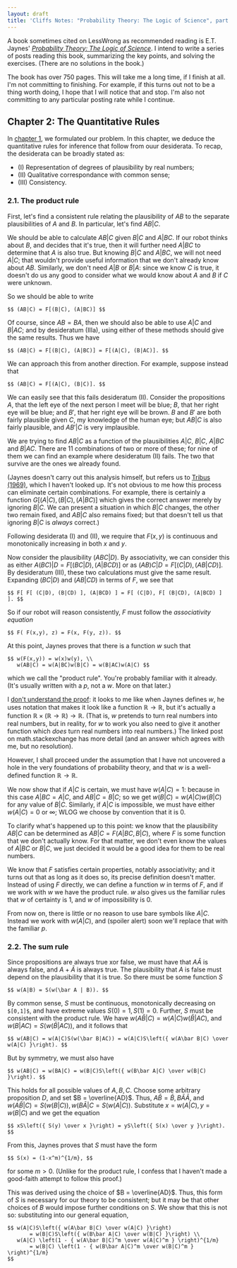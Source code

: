 ```yaml
---
layout: draft
title: 'Cliffs Notes: "Probability Theory: The Logic of Science", part 2'
---
```

A book sometimes cited on LessWrong as recommended reading is E.T. Jaynes' [*Probability Theory: The Logic of Science*](http://www-biba.inrialpes.fr/Jaynes/prob.html). I intend to write a series of posts reading this book, summarizing the key points, and solving the exercises. (There are no solutions in the book.)

The book has over 750 pages. This will take me a long time, if I finish at all. I'm not committing to finishing. For example, if this turns out not to be a thing worth doing, I hope that I will notice that and stop. I'm also not committing to any particular posting rate while I continue.

## Chapter 2: The Quantitative Rules

In [chapter 1](/posts/2014/02/02/cliffs-notes-pttlos-part-1.html), we formulated our problem. In this chapter, we deduce the quantitative rules for inference that follow from  ouur desiderata. To recap, the desiderata can be broadly stated as:

* (I) Representation of degrees of plausibility by real numbers;
* (II) Qualitative correspondance with common sense;
* (III) Consistency.

### 2.1. The product rule

First, let's find a consistent rule relating the plausibility of $AB$ to the separate plausibilities of $A$ and $B$. In particular, let's find $AB|C$.

We should be able to calculate $AB|C$ given $B|C$ and $A|BC$. If our robot thinks about $B$, and decides that it's true, then it will further need $A|BC$ to determine that $A$ is also true. But knowing $B|C$ and $A|BC$, we will not need $A|C$; that wouldn't provide useful information that we don't already know about $AB$. Similarly, we don't need $A|B$ or $B|A$: since we know $C$ is true, it doesn't do us any good to consider what we would know about $A$ and $B$ if $C$ were unknown.

So we should be able to write

    $$ (AB|C) = F[(B|C), (A|BC)] $$

Of course, since $AB = BA$, then we should also be able to use $A|C$ and $B|AC$; and by desideratum (IIIa), using either of these methods should give the same results. Thus we have

    $$ (AB|C) = F[(B|C), (A|BC)] = F[(A|C), (B|AC)]. $$

We can approach this from another direction. For example, suppose instead that

    $$ (AB|C) = F[(A|C), (B|C)]. $$

We can easily see that this fails desideratum (II). Consider the propositions $A$, that the left eye of the next person I meet will be blue; $B$, that her right eye will be blue; and $B'$, that her right eye will be brown. $B$ and $B'$ are both fairly plausible given $C$, my knowledge of the human eye; but $AB|C$ is also fairly plausible, and $AB'|C$ is very implausible.

We are trying to find $AB|C$ as a function of the plausibilities $A|C$, $B|C$, $A|BC$ and $B|AC$. There are $11$ combinations of two or more of these; for nine of them we can find an example where desideratum (II) fails. The two that survive are the ones we already found.

(Jaynes doesn't carry out this analysis himself, but refers us to [Tribus (1969)](http://www.amazon.com/Rational-descriptions-decisions-Pergamon-engineering/dp/0080063934/ref=la_B001HP9MS8_1_1?s=books&ie=UTF8&qid=1394285981&sr=1-1), which I haven't looked up. It's not obvious to me how this process can eliminate certain combinations. For example, there is certainly a function $G[ (A|C), (B|C), (A|BC) ]$ which gives the correct answer merely by ignoring $B|C$. We can present a situation in which $B|C$ changes, the other two remain fixed, and $AB|C$ also remains fixed; but that doesn't tell us that ignoring $B|C$ is *always* correct.)

Following desiderata (I) and (II), we require that $F(x,y)$ is continuous and monotonically increasing in both $x$ and $y$.

Now consider the plausibility $(ABC|D)$. By associativity, we can consider this as either $A(BC)|D = F[ (BC|D), (A|BCD) ]$ or as $(AB)C|D = F[ (C|D), (AB|CD) ]$. By desideratum (III), these two calculations must give the same result. Expanding $(BC|D)$ and $(AB|CD)$ in terms of $F$, we see that

    $$ F[ F[ (C|D), (B|CD) ], (A|BCD) ] = F[ (C|D), F[ (B|CD), (A|BCD) ] ]. $$

So if our robot will reason consistently, $F$ must follow the *associativity equation*

    $$ F( F(x,y), z) = F(x, F(y, z)). $$

At this point, Jaynes proves that there is a function $w$ such that

    $$ w(F(x,y)) = w(x)w(y), \\
       w(AB|C) = w(A|BC)w(B|C) = w(B|AC)w(A|C) $$

which we call the "product rule". You're probably familiar with it already. (It's usually written with a $p$, not a $w$. More on that later.)

I [don't understand the proof](http://math.stackexchange.com/questions/721178/how-do-we-make-this-integration-rigorous): it looks to me like when Jaynes defines $w$, he uses notation that makes it look like a function $ℝ → ℝ$, but it's actually a function $ℝ × (ℝ → ℝ) → ℝ$. (That is, $w$ pretends to turn real numbers into real numbers, but in reality, for $w$ to work you also need to give it another function which *does* turn real numbers into real numbers.) The linked post on math.stackexchange has more detail (and an answer which agrees with me, but no resolution).

However, I shall proceed under the assumption that I have not uncovered a hole in the very foundations of probability theory, and that $w$ is a well-defined function $ℝ → ℝ$.

We now show that if $A|C$ is certain, we must have $w(A|C) = 1$: because in this case $A|BC = A|C$, and $AB|C = B|C$; so we get $w(B|C) = w(A|C)w(B|C)$ for any value of $B|C$. Similarly, if $A|C$ is impossible, we must have either $w(A|C)
= 0$ or $∞$; WLOG we choose by convention that it is $0$.

To clarify what's happened up to this point: we know that the plausibility $AB|C$ can be determined as $AB|C = F(A|BC, B|C)$, where $F$ is some function that we don't actually know. For that matter, we don't even know the values of $A|BC$ or $B|C$, we just decided it would be a good idea for them to be real numbers.

We know that $F$ satisfies certain properties, notably associativity; and it turns out that as long as it does so, its precise definition doesn't matter. Instead of using $F$ directly, we can define a function $w$ in terms of $F$, and if we work with $w$ we have the product rule. $w$ also gives us the familiar rules that $w$ of certainty is $1$, and $w$ of impossibility is $0$.

From now on, there is little or no reason to use bare symbols like $A|C$. Instead we work with $w(A|C)$, and (spoiler alert) soon we'll replace that with the familiar $p$.

### 2.2. The sum rule

Since propositions are always true xor false, we must have that $A\bar A$ is always false, and $A + \bar A$ is always true. The plausibility that $A$ is false must depend on the plausibility that it is true. So there must be some function $S$

    $$ w(A|B) = S(w(\bar A | B)). $$

By common sense, $S$ must be continuous, monotonically decreasing on `$[0,1]$`, and have extreme values $S(0) = 1, S(1) = 0$. Further, $S$ must be consistent with the product rule. We have $w(A\bar B | C) = w(A|C)w(\bar B | AC)$, and $w(B|AC) = S(w(\bar B|AC))$, and it follows that

    $$ w(AB|C) = w(A|C)S(w(\bar B|AC)) = w(A|C)S\left({ w(A\bar B|C) \over w(A|C) }\right). $$

But by symmetry, we must also have

    $$ w(AB|C) = w(BA|C) = w(B|C)S\left({ w(B\bar A|C) \over w(B|C) }\right). $$

This holds for all possible values of $A, B, C$. Choose some arbitrary proposition $D$, and set $B = \overline{AD}$. Thus, $A\bar B = \bar B, B\bar A
 \bar A$, and $w(A\bar B|C) = S(w(B|C)), w(B\bar A|C = S(w(A|C))$. Substitute $x = w(A|C), y = w(B|C)$ and we get the equation

    $$ xS\left({ S(y) \over x }\right) = yS\left({ S(x) \over y }\right). $$

From this, Jaynes proves that $S$ must have the form

    $$ S(x) = (1-x^m)^{1/m}, $$

for some $m > 0$. (Unlike for the product rule, I confess that I haven't made a good-faith attempt to follow this proof.)

This was derived using the choice of $B = \overline{AD}$. Thus, this form of $S$ is necessary for our theory to be consistent; but it may be that other choices of $B$ would impose further conditions on $S$. We show that this is not so: substituting into our general equation,

    $$ w(A|C)S\left({ w(A\bar B|C) \over w(A|C) }\right)
           = w(B|C)S\left({ w(B\bar A|C) \over w(B|C) }\right) \\
       w(A|C) \left(1 - { w(A\bar B|C)^m \over w(A|C)^m } \right)^{1/m}
           = w(B|C) \left(1 - { w(B\bar A|C)^m \over w(B|C)^m } \right)^{1/m}
    $$
